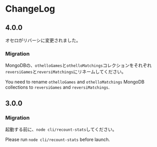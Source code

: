 ChangeLog
=========

4.0.0
-----

オセロがリバーシに変更されました。

### Migration

MongoDBの、`othelloGames`と`othelloMatchings`コレクションをそれぞれ`reversiGames`と`reversiMatchings`にリネームしてください。

You need to rename `othelloGames` and `othelloMatchings` MongoDB collections to `reversiGames` and `reversiMatchings`.

3.0.0
-----

### Migration

起動する前に、`node cli/recount-stats`してください。

Please run `node cli/recount-stats` before launch.
